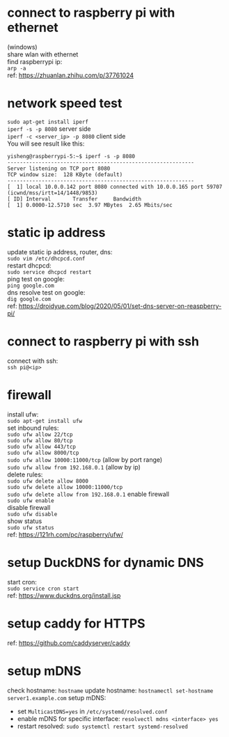 # connect to raspberry pi with ethernet
(windows)  
share wlan with ethernet  
find raspberrypi ip:   
`arp -a`  
ref: https://zhuanlan.zhihu.com/p/37761024  

# network speed test
`sudo apt-get install iperf`   
`iperf -s -p 8080` server side   
`iperf -c <server_ip> -p 8080` client side   
You will see result like this:   
```
yisheng@raspberrypi-5:~$ iperf -s -p 8080
------------------------------------------------------------
Server listening on TCP port 8080
TCP window size:  128 KByte (default)
------------------------------------------------------------
[  1] local 10.0.0.142 port 8080 connected with 10.0.0.165 port 59707 (icwnd/mss/irtt=14/1448/9853)
[ ID] Interval       Transfer     Bandwidth
[  1] 0.0000-12.5710 sec  3.97 MBytes  2.65 Mbits/sec
```

# static ip address
update static ip address, router, dns:  
`sudo vim /etc/dhcpcd.conf`  
restart dhcpcd:  
`sudo service dhcpcd restart`  
ping test on google:  
`ping google.com`  
dns resolve test on google:  
`dig google.com`  
ref: https://droidyue.com/blog/2020/05/01/set-dns-server-on-reaspberry-pi/

# connect to raspberry pi with ssh
connect with ssh:  
`ssh pi@<ip>`  

# firewall
install ufw:  
`sudo apt-get install ufw`  
set inbound rules:  
`sudo ufw allow 22/tcp`  
`sudo ufw allow 80/tcp`  
`sudo ufw allow 443/tcp`  
`sudo ufw allow 8000/tcp`  
`sudo ufw allow 10000:11000/tcp` (allow by port range)  
`sudo ufw allow from 192.168.0.1` (allow by ip)  
delete rules:  
`sudo ufw delete allow 8000`  
`sudo ufw delete allow 10000:11000/tcp`  
`sudo ufw delete allow from 192.168.0.1`
enable firewall  
`sudo ufw enable`  
disable firewall  
`sudo ufw disable`  
show status  
`sudo ufw status`  
ref: https://121rh.com/pc/raspberry/ufw/

# setup DuckDNS for dynamic DNS
start cron:  
`sudo service cron start`  
ref: https://www.duckdns.org/install.jsp  

# setup caddy for HTTPS
ref: https://github.com/caddyserver/caddy

# setup mDNS
check hostname:
`hostname`
update hostname:
`hostnamectl set-hostname server1.example.com`
setup mDNS:
- set `MulticastDNS=yes` in `/etc/systemd/resolved.conf`
- enable mDNS for specific interface: `resolvectl mdns <interface> yes`
- restart resolved: `sudo systemctl restart systemd-resolved`